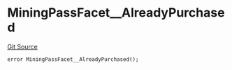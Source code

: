 # MiningPassFacet__AlreadyPurchased
[Git Source](https://github.com/VaporFi/liquid-staking/blob/4b4d0d561b5718174cc348f0e7fc8a94c51e2caa/src/facets/MiningPassFacet.sol)


```solidity
error MiningPassFacet__AlreadyPurchased();
```

